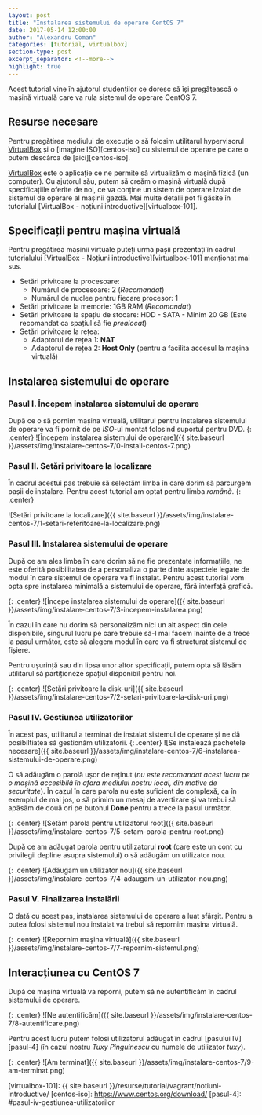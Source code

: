 ```yaml
---
layout: post
title: "Instalarea sistemului de operare CentOS 7"
date: 2017-05-14 12:00:00
author: "Alexandru Coman"
categories: [tutorial, virtualbox]
section-type: post
excerpt_separator: <!--more-->
highlight: true
---
```


Acest tutorial vine în ajutorul studenților ce doresc să își pregătească o mașină virtuală care va rula sistemul de operare CentOS 7.

<!--more-->

## Resurse necesare

Pentru pregătirea mediului de execuție o să folosim utilitarul  hypervisorul [VirtualBox] și o [imagine ISO][centos-iso] cu sistemul de operare pe care o putem descărca de [aici][centos-iso].

[VirtualBox] este o aplicație ce ne permite să virtualizăm o mașină fizică (un computer). Cu ajutorul său, putem să creăm o mașină virtuală după specificațiile oferite de noi, ce va conține un sistem de operare izolat de sistemul de operare al mașinii gazdă. Mai multe detalii pot fi găsite în tutorialul [VirtualBox - noțiuni introductive][virtualbox-101].

## Specificații pentru mașina virtuală

Pentru pregătirea mașinii virtuale puteți urma pașii prezentați în cadrul tutorialului [VirtualBox - Noțiuni introductive][virtualbox-101] menționat mai sus.

- Setări privitoare la procesoare:
	- Numărul de procesoare: 2 (*Recomandat*)
	- Numărul de nuclee pentru fiecare procesor: 1
- Setări privitoare la memorie: 1GB RAM (*Recomandat*)
- Setări privitoare la spațiu de stocare: HDD - SATA - Minim 20 GB (Este recomandat ca spațiul să fie *prealocat*)
- Setări privitoare la rețea:
	- Adaptorul de rețea 1:  **NAT**
	- Adaptorul de rețea 2:  **Host Only** (pentru a facilita accesul la mașina virtuală)


## Instalarea sistemului de operare

### Pasul I. Începem instalarea sistemului de operare

După ce o să pornim mașina virtuală, utilitarul pentru instalarea sistemului de operare va fi pornit de pe *ISO*-ul montat folosind suportul pentru DVD.
{: .center}
![Începem instalarea sistemului de operare]({{ site.baseurl }}/assets/img/instalare-centos-7/0-install-centos-7.png)

### Pasul II. Setări privitoare la localizare

În cadrul acestui pas trebuie să selectăm limba în care dorim să parcurgem pașii de instalare. Pentru acest tutorial am optat pentru limba *română*. 
{: .center}

![Setări privitoare la localizare]({{ site.baseurl }}/assets/img/instalare-centos-7/1-setari-referitoare-la-localizare.png)

### Pasul III. Instalarea sistemului de operare

După ce am ales limba în care dorim să ne fie prezentate informațiile, ne este oferită posibilitatea de a personaliza o parte dinte aspectele legate de modul în care sistemul de operare va fi instalat.
Pentru acest tutorial vom opta spre instalarea minimală a sistemului de operare, fără interfață grafică.

{: .center}
![Începe instalarea sistemului de operare]({{ site.baseurl }}/assets/img/instalare-centos-7/3-incepem-instalarea.png)

În cazul în care nu dorim să personalizăm nici un alt aspect din cele disponibile, singurul lucru pe care trebuie să-l mai facem înainte de a trece la pasul următor, este să alegem modul în care va fi structurat sistemul de fișiere.

Pentru ușurință sau din lipsa unor altor specificații, putem opta să lăsăm utilitarul să partiționeze spațiul disponibil pentru noi.

{: .center}
![Setări privitoare la disk-uri]({{ site.baseurl }}/assets/img/instalare-centos-7/2-setari-privitoare-la-disk-uri.png)

### Pasul IV. Gestiunea utilizatorilor

În acest pas, utilitarul a terminat de instalat sistemul de operare și ne dă posibiltiatea să gestionăm utilizatorii.
{: .center}
![Se instalează pachetele necesare]({{ site.baseurl }}/assets/img/instalare-centos-7/6-instalarea-sistemului-de-operare.png)

O să adăugăm o parolă ușor de reținut (*nu este recomandat acest lucru pe o mașină accesibilă în afara mediului nostru local, din motive de securitate*). În cazul în care parola nu este suficient de complexă, ca în exemplul de mai jos, o să primim un mesaj de avertizare și va trebui să apăsăm de două ori pe butonul **Done** pentru a trece la pasul următor.

{: .center}
![Setăm parola pentru utilizatorul root]({{ site.baseurl }}/assets/img/instalare-centos-7/5-setam-parola-pentru-root.png)

După ce am adăugat parola pentru utilizatorul **root** (care este un cont cu privilegii depline asupra sistemului) o să adăugăm un utilizator nou.

{: .center}
![Adăugam un utilizator nou]({{ site.baseurl }}/assets/img/instalare-centos-7/4-adaugam-un-utilizator-nou.png)

### Pasul V. Finalizarea instalării

O dată cu acest pas, instalarea sistemului de operare a luat sfârșit.
Pentru a putea folosi sistemul nou instalat va trebui să repornim mașina virtuală.

{: .center}
![Repornim mașina virtuală]({{ site.baseurl }}/assets/img/instalare-centos-7/7-repornim-sistemul.png)

## Interacțiunea cu CentOS 7

După ce mașina virtuală va reporni, putem să ne autentificăm în cadrul sistemului de operare.

{: .center}
![Ne autentificăm]({{ site.baseurl }}/assets/img/instalare-centos-7/8-autentificare.png)


Pentru acest lucru putem folosi utilizatorul adăugat în cadrul [pasului IV][pasul-4] (în cazul nostru *Tuxy Pinguinescu* cu numele de utilizator *tuxy*).

{: .center}
![Am terminat]({{ site.baseurl }}/assets/img/instalare-centos-7/9-am-terminat.png)

[VirtualBox]: https://www.virtualbox.org/
[virtualbox-101]: {{ site.baseurl }}/resurse/tutorial/vagrant/notiuni-introductive/
[centos-iso]: https://www.centos.org/download/
[pasul-4]: #pasul-iv-gestiunea-utilizatorilor
